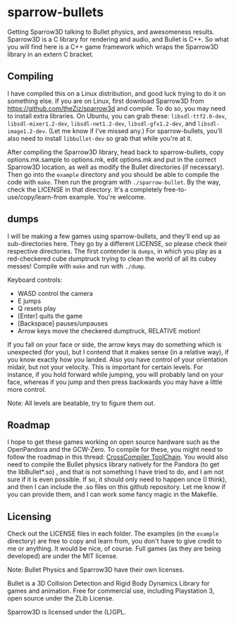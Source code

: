 sparrow-bullets
===============

Getting Sparrow3D talking to Bullet physics, and awesomeness 
results.  Sparrow3D is a C library for rendering and audio, and Bullet is C++.  So
what you will find here is a C++ game framework which wraps
the Sparrow3D library in an extern C bracket.


Compiling
---------

I have compiled this on a Linux distribution, and good luck
trying to do it on something else.  If you are on Linux, first
download Sparrow3D from https://github.com/theZiz/sparrow3d
and compile.  To do so, you may need to install extra libraries.  On
Ubuntu, you can grab these:
`libsdl-ttf2.0-dev`, `libsdl-mixer1.2-dev`, `libsdl-net1.2-dev`,
`libsdl-gfx1.2-dev`, and `libsdl-image1.2-dev`.  (Let me know if I've missed any.)
For sparrow-bullets, you'll 
also need to install `libbullet-dev` so grab that while you're at it.

After compiling the Sparrow3D library, head back to sparrow-bullets,
copy options.mk.sample to options.mk, edit options.mk and put
in the correct Sparrow3D location, as well as modify the Bullet directories
(if necessary).  Then go into the `example` directory
and you should be able to compile the code with `make`.  Then run the program
with `./sparrow-bullet`.  By the way, check the LICENSE in that directory.  It's 
a completely free-to-use/copy/learn-from example.  You're welcome.


dumps
-----

I will be making a few games using sparrow-bullets, and they'll end up as
sub-directories here.  They go by a different LICENSE, so please check their
respective directories.  The first contender is `dumps`, in which you play
as a red-checkered cube dumptruck trying to clean the world of all its
cubey messes!  Compile with `make` and run with `./dump`.

Keyboard controls:
- WASD control the camera
- E jumps
- Q resets play
- [Enter] quits the game
- [Backspace] pauses/unpauses
- Arrow keys move the checkered dumptruck, RELATIVE motion!

If you fall on your face or side, the arrow keys may do something which is
unexpected (for you), but I contend that it makes sense (in a relative way),
if you know exactly how you landed.  Also you have control
of your orientation midair, but not your velocity.  This is important
for certain levels.  For instance, if you hold forward while jumping, you will probably
land on your face, whereas if you jump and then press backwards you may have a little
more control.

Note:  All levels are beatable, try to figure them out.


Roadmap
-------

I hope to get these games working on open source hardware such as
the OpenPandora and the GCW-Zero.  To compile for these,
you might need to follow the roadmap in this thread:
[CrossCompiler ToolChain](http://boards.openpandora.org/topic/7147-crosscompiler-toolchain-based-on-openpandoraorg-ipks/).  You
would also need to compile the Bullet physics library natively for the 
Pandora (to get the libBullet\*.so) , and that is not something I 
have tried to do, and I am not sure if it is even possible.   If so, it
should only need to happen once (I think), and then I can include the .so
files on this github repository.  Let me know if you can provide them, and
I can work some fancy magic in the Makefile.  


Licensing
---------

Check out the LICENSE files in each folder.  The examples (in the `example` directory)
are free to copy and learn from, you don't have to give credit to me or anything.  It 
would be nice, of course.  Full games (as they are being developed) are under the MIT license.

Note: Bullet Physics and Sparrow3D have their own licenses.

 Bullet is a 3D Collision Detection and Rigid Body Dynamics Library for games and animation.
 Free for commercial use, including Playstation 3, open source under the ZLib License.

 Sparrow3D is licensed under the (L)GPL.

